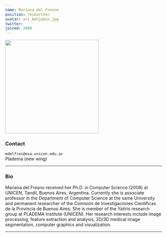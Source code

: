 ```yaml
---
name: Mariana del Fresno
position: researcher
avatar: ari_benjamin.jpg
twitter:
joined: 2008
---
```


<img width="300" src="{{site.baseurl}}/images/people/{{page.avatar}}" data-action="zoom">

### Contact

<i class="fa fa-envelope-o"></i>  `mdelfres@exa.unicen.edu.ar`<br>
<i class="fa fa-building"></i> Pladema (new wing) <br>

<hr>

### Bio

Mariana del Fresno received her Ph.D. in Computer Science (2008) at UNICEN, Tandil, Buenos Aires, Argentina. Currently she is associate professor in the Department of Computer Science at the same University and permanent researcher of the Comisión de Investigaciones Científicas de la Provincia de Buenos Aires. She is member of the Yatiris research group at PLADEMA Institute (UNICEN). Her research interests include image processing, feature extraction and analysis, 2D/3D medical image segmentation, computer graphics and visualization.

<hr>